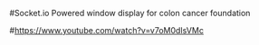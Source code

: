 #Socket.io Powered window display for colon cancer foundation

#https://www.youtube.com/watch?v=v7oM0dIsVMc
